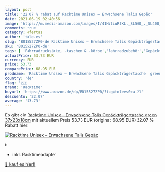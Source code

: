 ```yaml
---
layout: post
title: '22.07 % rabat auf Racktime Unisex – Erwachsene Talis Gepäc'
date: 2021-06-19 02:40:56
image: 'https://m.media-amazon.com/images/I/41HVtiuRfKL._SL500_._SL400_.jpg'
comments: true
category: ofertas
author: 'tole.es'
slug: 'B015527ZP0-de Racktime Unisex – Erwachsene Talis Gepäckträgertasche...'
sku: 'B015527ZP0-de'
tags: [ 'Fahrradrucksäcke, -taschen & -körbe','Fahrradzubehör','Gepäckträgertaschen','Radsport','Sport','Sport & Freizeit','Sportausrüstung & -bekleidung','racktime', ]
actualPrice: 53.73 EUR
currency: EUR
price: 53.73
comparePrice: 68.95 EUR
prodname: 'Racktime Unisex – Erwachsene Talis Gepäckträgertasche  green  37x23x18cm'
country: 'de'
flag: '🇩🇪'
brand: 'Racktime'
buyurl: 'https://www.amazon.de/dp/B015527ZP0/?tag=tolees0ca-21'
descuento: '22.07'
average: '53.73'
---
```


Es gibt ein [Racktime Unisex – Erwachsene Talis Gepäckträgertasche  green  37x23x18cm](https://www.amazon.de/dp/B015527ZP0/?tag=tolees0ca-21) mit aktuellem Preis 53.73 EUR (original: 68.95 EUR) 22.07 % Rabatt hier:

[![Racktime Unisex – Erwachsene Talis Gepäc](https://m.media-amazon.com/images/I/41HVtiuRfKL._SL500_._SL400_.jpg)](https://www.amazon.de/dp/B015527ZP0/?tag=tolees0ca-21)

ℹ️:

- inkl. Racktimeadapter

[🛒 kauf es hier!!](https://www.amazon.de/dp/B015527ZP0/?tag=tolees0ca-21)
